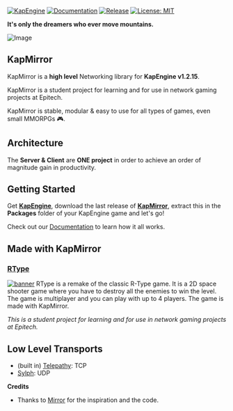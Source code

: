 [![KapEngine](https://img.shields.io/badge/KapEngine-brightgreen.svg)](https://github.com/benji-35/KapEngine/)
[![Documentation](https://img.shields.io/badge/docs-brightgreen.svg)](https://chaika9.gitbook.io/kapmirror/)
[![Release](https://img.shields.io/github/release/Chaika9/KapMirror.svg)](https://github.com/Chaika9/KapMirror/releases/latest)
[![License: MIT](https://img.shields.io/badge/License-MIT-brightgreen.svg)](https://github.com/vis2k/Mirror/blob/master/LICENSE)

**It's only the dreamers who ever move mountains.**

<img src="https://user-images.githubusercontent.com/16416509/119117854-3e4e2b80-ba5c-11eb-8236-ce6cfd2b6b07.png" title="Original Concept Art for Games that made us dream. Copyright Blizzard, Blizzard, Riot Games, Joymax in that order." alt="Image"/>

## KapMirror

KapMirror is a **high level** Networking library for **KapEngine v1.2.15**.

KapMirror is a student project for learning and for use in network gaming projects at Epitech.

KapMirror is stable, modular & easy to use for all types of games, even small MMORPGs 🎮.

## Architecture

The **Server & Client** are **ONE project** in order to achieve an order of magnitude gain in productivity.

## Getting Started

Get **[KapEngine](https://github.com/benji-35/KapEngine/)**, download the last release
of **[KapMirror](https://github.com/Chaika9/KapMirror/releases/)**, extract this in the **Packages** folder of your
KapEngine game and let's go!

Check out our [Documentation](https://chaika9.gitbook.io/kapmirror/) to learn how it all works.

## Made with KapMirror

### [RType](https://github.com/aureliancnx/R-Type)
[![banner](https://camo.githubusercontent.com/52505114bf1ff279f08ac18368748aca050181ad9973c4ee8cc0cfff28cd3ee1/68747470733a2f2f66732d70726f642d63646e2e6e696e74656e646f2d6575726f70652e636f6d2f6d656469612f696d616765732f31305f73686172655f696d616765732f67616d65735f31352f7669727475616c5f636f6e736f6c655f7769695f755f372f483278315f5769695556435f52547970652e6a7067)](https://github.com/aureliancnx/R-Type)
RType is a remake of the classic R-Type game. It is a 2D space shooter game where you have to destroy all the enemies to win the level. The game is multiplayer and you can play with up to 4 players. The game is made with KapMirror.

*This is a student project for learning and for use in network gaming projects at Epitech.*

## Low Level Transports

* (built in) [Telepathy](https://github.com/Chaika9/KapMirror/tree/main/KapMirror/Runtime/Transports/Telepathy): TCP
* [Sylph](https://github.com/Chaika9/SylphTransport): UDP

**Credits**

* Thanks to [Mirror](https://github.com/vis2k/Mirror/) for the inspiration and the code.

